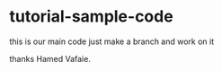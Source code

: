 tutorial-sample-code
====================

this is our main code 
just make a branch and work on it

thanks
Hamed Vafaie.